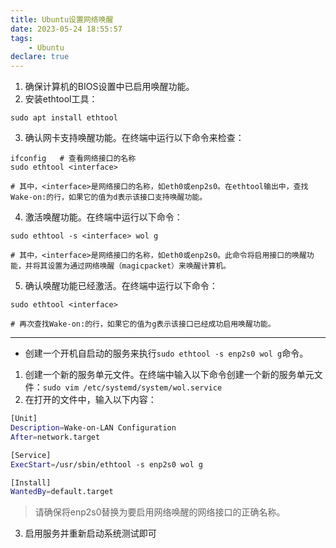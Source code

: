 ```yaml
---
title: Ubuntu设置网络唤醒
date: 2023-05-24 18:55:57
tags:
    - Ubuntu
declare: true
---
```

1. 确保计算机的BIOS设置中已启用唤醒功能。<!--more-->
2. 安装ethtool工具：
```shell
sudo apt install ethtool
```
3. 确认网卡支持唤醒功能。在终端中运行以下命令来检查：
```shell
ifconfig   # 查看网络接口的名称
sudo ethtool <interface>

# 其中，<interface>是网络接口的名称，如eth0或enp2s0。在ethtool输出中，查找Wake-on:的行，如果它的值为d表示该接口支持唤醒功能。
```

4. 激活唤醒功能。在终端中运行以下命令：
```shell
sudo ethtool -s <interface> wol g

# 其中，<interface>是网络接口的名称，如eth0或enp2s0。此命令将启用接口的唤醒功能，并将其设置为通过网络唤醒（magicpacket）来唤醒计算机。
```

5. 确认唤醒功能已经激活。在终端中运行以下命令：
```shell
sudo ethtool <interface>

# 再次查找Wake-on:的行，如果它的值为g表示该接口已经成功启用唤醒功能。
```

-----------------------------------------------------------
- 创建一个开机自启动的服务来执行`sudo ethtool -s enp2s0 wol g`命令。
1. 创建一个新的服务单元文件。在终端中输入以下命令创建一个新的服务单元文件：`sudo vim /etc/systemd/system/wol.service`
2. 在打开的文件中，输入以下内容：
```bash
[Unit]
Description=Wake-on-LAN Configuration
After=network.target

[Service]
ExecStart=/usr/sbin/ethtool -s enp2s0 wol g

[Install]
WantedBy=default.target
```
> 请确保将enp2s0替换为要启用网络唤醒的网络接口的正确名称。

3. 启用服务并重新启动系统测试即可